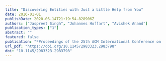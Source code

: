 ```yaml
---
title: "Discovering Entities with Just a Little Help from You"
date: 2016-01-01
publishDate: 2020-06-14T21:19:54.828906Z
authors: ["Jaspreet Singh", "Johannes Hoffart", "Avishek Anand"]
publication_types: ["1"]
abstract: ""
featured: false
publication: "*Proceedings of the 25th ACM International Conference on Information and Knowledge Management, CIKM 2016, Indianapolis, IN, USA, October 24-28, 2016*"
url_pdf: "https://doi.org/10.1145/2983323.2983798"
doi: "10.1145/2983323.2983798"
---
```


